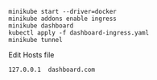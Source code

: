 ```
minikube start --driver=docker
minikube addons enable ingress
minikube dashboard
kubectl apply -f dashboard-ingress.yaml
minikube tunnel
```
Edit Hosts file
```
127.0.0.1  dashboard.com
```
